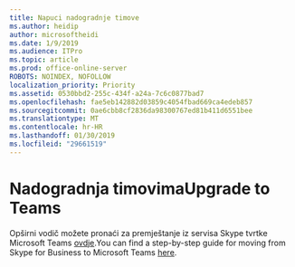 ```yaml
---
title: Napuci nadogradnje timove
ms.author: heidip
author: microsoftheidi
ms.date: 1/9/2019
ms.audience: ITPro
ms.topic: article
ms.prod: office-online-server
ROBOTS: NOINDEX, NOFOLLOW
localization_priority: Priority
ms.assetid: 0530bbd2-255c-434f-a24a-7c6c0877bad7
ms.openlocfilehash: fae5eb142882d03859c4054fbad669ca4edeb857
ms.sourcegitcommit: 0ae6cbb8cf2836da98300767ed81b411d6551bee
ms.translationtype: MT
ms.contentlocale: hr-HR
ms.lasthandoff: 01/30/2019
ms.locfileid: "29661519"
---
```

# <a name="upgrade-to-teams"></a><span data-ttu-id="b480f-102">Nadogradnja timovima</span><span class="sxs-lookup"><span data-stu-id="b480f-102">Upgrade to Teams</span></span>

<span data-ttu-id="b480f-103">Opširni vodič možete pronaći za premještanje iz servisa Skype tvrtke Microsoft Teams [ovdje](https://docs.microsoft.com/microsoftteams/journey-skypeforbusiness-teams).</span><span class="sxs-lookup"><span data-stu-id="b480f-103">You can find a step-by-step guide for moving from Skype for Business to Microsoft Teams [here](https://docs.microsoft.com/microsoftteams/journey-skypeforbusiness-teams).</span></span>
  

